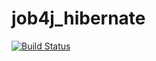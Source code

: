 # job4j_hibernate

[![Build Status](https://app.travis-ci.com/stanovov/job4j_hibernate.svg?branch=master)](https://app.travis-ci.com/stanovov/job4j_hibernate)